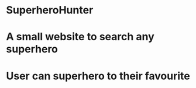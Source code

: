 # SuperheroHunter
# A small website to search any superhero
# User can superhero to their favourite
